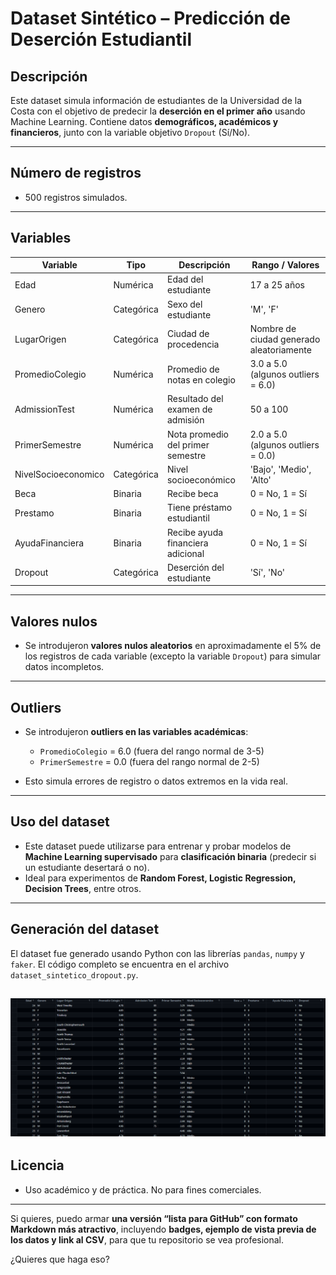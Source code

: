 # **Dataset Sintético – Predicción de Deserción Estudiantil**

## **Descripción**

Este dataset simula información de estudiantes de la Universidad de la Costa con el objetivo de predecir la **deserción en el primer año** usando Machine Learning.
Contiene datos **demográficos, académicos y financieros**, junto con la variable objetivo `Dropout` (Sí/No).

---

## **Número de registros**

* 500 registros simulados.

---

## **Variables**

| Variable            | Tipo       | Descripción                       | Rango / Valores                          |
| ------------------- | ---------- | --------------------------------- | ---------------------------------------- |
| Edad                | Numérica   | Edad del estudiante               | 17 a 25 años                             |
| Genero              | Categórica | Sexo del estudiante               | 'M', 'F'                                 |
| LugarOrigen         | Categórica | Ciudad de procedencia             | Nombre de ciudad generado aleatoriamente |
| PromedioColegio     | Numérica   | Promedio de notas en colegio      | 3.0 a 5.0 (algunos outliers = 6.0)       |
| AdmissionTest       | Numérica   | Resultado del examen de admisión  | 50 a 100                                 |
| PrimerSemestre      | Numérica   | Nota promedio del primer semestre | 2.0 a 5.0 (algunos outliers = 0.0)       |
| NivelSocioeconomico | Categórica | Nivel socioeconómico              | 'Bajo', 'Medio', 'Alto'                  |
| Beca                | Binaria    | Recibe beca                       | 0 = No, 1 = Sí                           |
| Prestamo            | Binaria    | Tiene préstamo estudiantil        | 0 = No, 1 = Sí                           |
| AyudaFinanciera     | Binaria    | Recibe ayuda financiera adicional | 0 = No, 1 = Sí                           |
| Dropout             | Categórica | Deserción del estudiante          | 'Sí', 'No'                               |

---

## **Valores nulos**

* Se introdujeron **valores nulos aleatorios** en aproximadamente el 5% de los registros de cada variable (excepto la variable `Dropout`) para simular datos incompletos.

---

## **Outliers**

* Se introdujeron **outliers en las variables académicas**:

  * `PromedioColegio` = 6.0 (fuera del rango normal de 3-5)
  * `PrimerSemestre` = 0.0 (fuera del rango normal de 2-5)
* Esto simula errores de registro o datos extremos en la vida real.

---

## **Uso del dataset**

* Este dataset puede utilizarse para entrenar y probar modelos de **Machine Learning supervisado** para **clasificación binaria** (predecir si un estudiante desertará o no).
* Ideal para experimentos de **Random Forest, Logistic Regression, Decision Trees**, entre otros.

---

## **Generación del dataset**

El dataset fue generado usando Python con las librerías `pandas`, `numpy` y `faker`.
El código completo se encuentra en el archivo `dataset_sintetico_dropout.py`.

![Vista del dataset](imagen_dataset.png)
---

## **Licencia**

* Uso académico y de práctica. No para fines comerciales.

---

Si quieres, puedo armar **una versión “lista para GitHub” con formato Markdown más atractivo**, incluyendo **badges, ejemplo de vista previa de los datos y link al CSV**, para que tu repositorio se vea profesional.

¿Quieres que haga eso?
